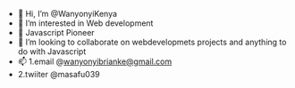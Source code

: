 - 👋 Hi, I’m @WanyonyiKenya
- 👀 I’m interested in Web development
- 🌱 Javascript Pioneer
- 💞️ I’m looking to collaborate on webdevelopmets projects and anything to do with Javascript
- 📫 1.email @wanyonyibrianke@gmail.com
-    2.twiiter @masafu039

<!---
WanyonyiKenya/WanyonyiKenya is a ✨ special ✨ repository because its `README.md` (this file) appears on your GitHub profile.
You can click the Preview link to take a look at your changes.
--->
